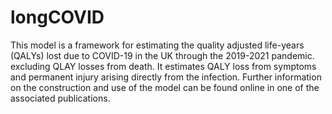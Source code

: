 # longCOVID
This model is a framework for estimating the quality adjusted life-years (QALYs) lost due to COVID-19 in the UK through the 2019-2021 pandemic. excluding QLAY losses from death. It estimates QALY loss from symptoms and permanent injury arising directly from the infection.
Further information on the construction and use of the model can be found online in one of the associated publications.
